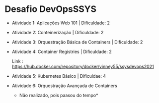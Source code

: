 # Desafio DevOpsSSYS


* Atividade 1: Aplicações Web 101 | Dificuldade: 2 
  
* Atividade 2: Conteinerização | Dificuldade: 2

* Atividade 3: Orquestração Básica de Containers | Dificuldade: 2

* Atividade 4: Container Registries | Dificuldade: 2
    
    Link : https://hub.docker.com/repository/docker/vinney55/ssysdevops2021
    
* Atividade 5: Kubernetes Básico | Dificuldae: 4


* Atividade 6: Orquestração Avançada de Containers
  * Não realizado, pois paasou do tempo*


